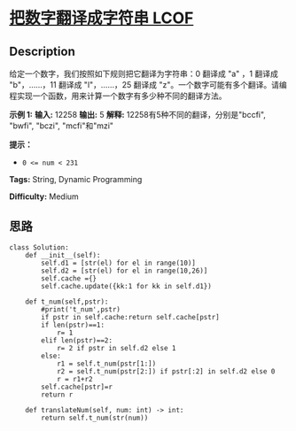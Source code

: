 # [把数字翻译成字符串 LCOF][title]

## Description

给定一个数字，我们按照如下规则把它翻译为字符串：0 翻译成 "a" ，1 翻译成 "b"，……，11 翻译成 "l"，……，25 翻译成
"z"。一个数字可能有多个翻译。请编程实现一个函数，用来计算一个数字有多少种不同的翻译方法。



**示例 1:**
            **输入:** 12258    **输出:** 5    **解释:** 12258有5种不同的翻译，分别是"bccfi", "bwfi", "bczi", "mcfi"和"mzi"



**提示：**

  * `0 <= num < 231`


**Tags:** String, Dynamic Programming

**Difficulty:** Medium

## 思路

``` python3
class Solution:
    def __init__(self):
        self.d1 = [str(el) for el in range(10)]
        self.d2 = [str(el) for el in range(10,26)]
        self.cache ={}
        self.cache.update({kk:1 for kk in self.d1})

    def t_num(self,pstr):
        #print('t_num',pstr)
        if pstr in self.cache:return self.cache[pstr]
        if len(pstr)==1:
            r= 1
        elif len(pstr)==2:
            r= 2 if pstr in self.d2 else 1
        else:
            r1 = self.t_num(pstr[1:])
            r2 = self.t_num(pstr[2:]) if pstr[:2] in self.d2 else 0
            r = r1+r2
        self.cache[pstr]=r
        return r

    def translateNum(self, num: int) -> int:
        return self.t_num(str(num))
```

[title]: https://leetcode-cn.com/problems/ba-shu-zi-fan-yi-cheng-zi-fu-chuan-lcof
